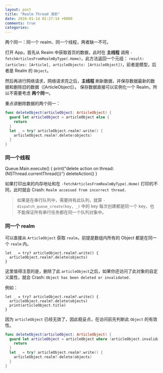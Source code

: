 ```yaml
---
layout: post
title: "Realm Thread 浅析"
date: 2016-01-14 02:27:14 +0800
comments: true
categories:
---
```



两个同一：同一个 realm、同一个线程，两者缺一不可。

打开 App，首先从 Realm 中获取首页的数据，此时在 **主线程** 调用 `-fetchArticlesFromRealmByType(.Home)`，此方法返回一个元组： `result: (articles: [Article], articleObjects: [ArticleObject])`，前者是模型，后者是 Realm 的 `Object`。

然后再进行网络请求，网络请求完之后，**主线程** 刷新数据，并保存数据最新的数据和删除旧的数据（[ArticleObject]）。
保存数据直接可以实例化一个 Realm，所以不需要考虑 **两个同一**。

重点讲删除数据的两个同一：

```swift
func deleteObject(articleObject: ArticleObject) {
  guard let articleObject = articleObject else {
    return
  }
  let _ = try? articleObject.realm?.write() {
    articleObject.realm?.delete(objects)
  }
}
```

### 同一个线程
Queue.Main.execute() {
  print("delete action on thread: \(NSThread.currentThread())")
  deleteAction()
}

如果打印出来的内存地址和在 `-fetchArticlesFromRealmByType(.Home)` 打印的不同，此时就会 Crash: `Realm accessed from incorrect thread.`

> 如果是在串行队列中，需要持有此队列，就算 `-dispatch_queue_create(key, _)` 中的 key 每次创建都是同一个 key，也不能保证所有串行任务都在同一个队列对象中。

### 同一个 realm
可以直接从 `ArticleObject` 获取 `realm`，前提是数组内所有的 Object 都是在同一个 `realm` 内。

```
let _ = try? articleObject.realm?.write() {
  articleObject.realm?.delete(objects)
}
```


这里值得注意的是，删除了此 `articleObject`之后，如果你还访问了此对象的自定义属性，就会 Crash: `Object has been deleted or invalidated.`

例如：

```
let _ = try? articleObject.realm?.write() {
  articleObject.realm?.delete(objects)
  print(articleObject.title)
}
```

因为 `articleObject` 已经无效了，因此稳妥点，在访问前先判断此 `Object` 的有效性。



```swift
func deleteObject(articleObject: ArticleObject) {
  guard let articleObject = articleObject where !articleObject.invalidated && !(articleObject.realm?.isEmpty ?? true) else {
    return
  }
  let _ = try? articleObject.realm?.write() {
    articleObject.realm?.delete(objects)
  }
}
```

